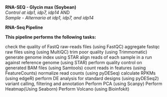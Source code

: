 **RNA-SEQ - Glycin max (Soybean)**  
  *Control at idp1, idp7, idp14* AND   
  *Sample - Alternaria at idp1, idp7, and idp14*

  **RNA-Seq Pipeline**

**This pipeline performs the following tasks:**

check the quality of FastQ raw-reads files (using FastQC)
aggregate fastqc raw files using (using MultiQC)
trim poor quality (using Trimmomatic)
generate genome index using STAR
align reads of each sample in a run against reference genome (using STAR)
perform quality control on generated BAM files (using Samtools)
count reads in features (using FeatureCounts)
normalize read counts (using pyDESeq)
calculate RPKMs (using edgeR)
perform DE analysis for standard designs (using pyDESeq2)
variant calling, filtering and annotation
Perform PCA (using Scanpy)
Perform Heatmap(Using Seaborn)
Perform Volcano (using Bioinfokit)
